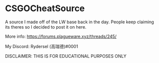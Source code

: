 # CSGOCheatSource
A source I made off of the LW base back in the day. People keep claiming its theres so I decided to post it on here. 

More info: https://forums.plagueware.xyz/threads/245/

My Discord: Rydersel (高瑞德)#0001

DISCLAIMER: THIS IS FOR EDUCATIONAL PURPOSES ONLY
